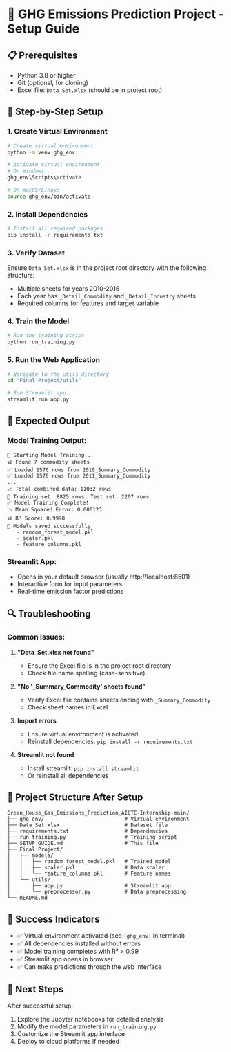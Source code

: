 # 🚀 GHG Emissions Prediction Project - Setup Guide

## 📋 Prerequisites
- Python 3.8 or higher
- Git (optional, for cloning)
- Excel file: `Data_Set.xlsx` (should be in project root)

## 🔧 Step-by-Step Setup

### 1. **Create Virtual Environment**
```bash
# Create virtual environment
python -m venv ghg_env

# Activate virtual environment
# On Windows:
ghg_env\Scripts\activate

# On macOS/Linux:
source ghg_env/bin/activate
```

### 2. **Install Dependencies**
```bash
# Install all required packages
pip install -r requirements.txt
```

### 3. **Verify Dataset**
Ensure `Data_Set.xlsx` is in the project root directory with the following structure:
- Multiple sheets for years 2010-2016
- Each year has `_Detail_Commodity` and `_Detail_Industry` sheets
- Required columns for features and target variable

### 4. **Train the Model**
```bash
# Run the training script
python run_training.py
```

### 5. **Run the Web Application**
```bash
# Navigate to the utils directory
cd "Final Project/utils"

# Run Streamlit app
streamlit run app.py
```

## 🎯 Expected Output

### Model Training Output:
```
🚀 Starting Model Training...
📊 Found 7 commodity sheets
✅ Loaded 1576 rows from 2010_Summary_Commodity
✅ Loaded 1576 rows from 2011_Summary_Commodity
...
📈 Total combined data: 11032 rows
🎯 Training set: 8825 rows, Test set: 2207 rows
✅ Model Training Complete!
📉 Mean Squared Error: 0.000123
📊 R² Score: 0.9998
💾 Models saved successfully:
   - random_forest_model.pkl
   - scaler.pkl
   - feature_columns.pkl
```

### Streamlit App:
- Opens in your default browser (usually http://localhost:8501)
- Interactive form for input parameters
- Real-time emission factor predictions

## 🔍 Troubleshooting

### Common Issues:

1. **"Data_Set.xlsx not found"**
   - Ensure the Excel file is in the project root directory
   - Check file name spelling (case-sensitive)

2. **"No '_Summary_Commodity' sheets found"**
   - Verify Excel file contains sheets ending with `_Summary_Commodity`
   - Check sheet names in Excel

3. **Import errors**
   - Ensure virtual environment is activated
   - Reinstall dependencies: `pip install -r requirements.txt`

4. **Streamlit not found**
   - Install streamlit: `pip install streamlit`
   - Or reinstall all dependencies

## 📁 Project Structure After Setup
```
Green_House_Gas_Emissions_Prediction_AICTE-Internship-main/
├── ghg_env/                          # Virtual environment
├── Data_Set.xlsx                     # Dataset file
├── requirements.txt                  # Dependencies
├── run_training.py                   # Training script
├── SETUP_GUIDE.md                    # This file
├── Final Project/
│   ├── models/
│   │   ├── random_forest_model.pkl   # Trained model
│   │   ├── scaler.pkl                # Data scaler
│   │   └── feature_columns.pkl       # Feature names
│   └── utils/
│       ├── app.py                    # Streamlit app
│       └── preprocessor.py           # Data preprocessing
└── README.md
```

## 🎉 Success Indicators
- ✅ Virtual environment activated (see `(ghg_env)` in terminal)
- ✅ All dependencies installed without errors
- ✅ Model training completes with R² > 0.99
- ✅ Streamlit app opens in browser
- ✅ Can make predictions through the web interface

## 🚀 Next Steps
After successful setup:
1. Explore the Jupyter notebooks for detailed analysis
2. Modify the model parameters in `run_training.py`
3. Customize the Streamlit app interface
4. Deploy to cloud platforms if needed 